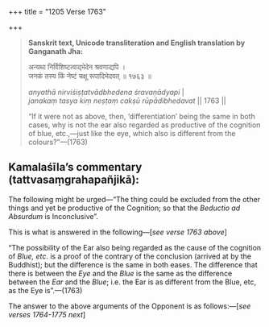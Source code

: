 +++
title = "1205 Verse 1763"

+++
> **Sanskrit text, Unicode transliteration and English translation by Ganganath Jha:** 
>
> अन्यथा निर्विशिष्टत्वाद्भेदेन श्रवणाद्यपि ।  
> जनकं तस्य किं नेष्टं चक्षू रूपादिभेदवत् ॥ १७६३ ॥ 
>
> *anyathā nirviśiṣṭatvādbhedena śravaṇādyapi* \|  
> *janakaṃ tasya kiṃ neṣṭaṃ cakṣū rūpādibhedavat* \|\| 1763 \|\| 
>
> “If it were not as above, then, ‘differentiation’ being the same in both cases, why is not the ear also regarded as productive of the cognition of blue, etc.,—just like the eye, which also is different from the colours?”—(1763)



## Kamalaśīla’s commentary (tattvasaṃgrahapañjikā):

The following might be urged—“The thing could be excluded from the other things and yet be productive of the Cognition; so that the *Beductio ad Absurdum* is Inconclusive”.

This is what is answered in the following—[*see verse 1763 above*]

“The possibility of the Ear also being regarded as the cause of the cognition of *Blue, etc*. is a proof of the contrary of the conclusion (arrived at by the Buddhist); but the difference is the same in both eases. The difference that there is between the *Eye* and the *Blue* is the same as the difference between the *Ear* and the *Blue*; i.e. the Ear is as different from the Blue, etc, as the Eye is”.—(1763)

The answer to the above arguments of the Opponent is as follows:—[*see verses 1764-1775 next*]


